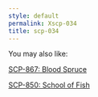 ```yaml
---
style: default
permalink: Xscp-034
title: scp-034
---
```

You may also like:

[SCP-867: Blood Spruce](http://scp-wiki.net/scp-867)

[SCP-850: School of Fish](http://scp-wiki.net/scp-850)
